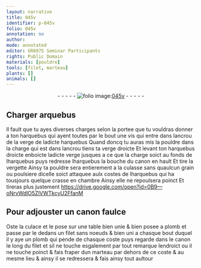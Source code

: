 ```yaml
---
layout: narrative
title: 045v
identifier: p-045v
folio: 045v
annotation: no
author:
mode: annotated
editor: GR8975 Seminar Participants
rights: Public Domain
materials: [pouldre]
tools: [filet, marteau]
plants: []
animals: []
---
```


<div class="folio" align="center">- - - - - <a href="http://gallica.bnf.fr/ark:/12148/btv1b10500001g/f96.image" target="_blank"><img src="https://cu-mkp.github.io/2017-workshop-edition/assets/photo-icon.png" alt="folio image: " style="display:inline-block; margin-bottom:-3px;"/>045v</a> - - - - - </div>  
  

## Charger arquebus

 
Il fault que tu ayes diverses charges selon la portee
 que tu vouldras donner a ton harquebus qui ayent toutes
 par le bout une vis qui entre dans lancrou de la verge
 de ladicte harquebus Quand doncq tu auras mis la <span class="m">pouldre</span>
 dans la charge qui est dans lancrou tiens ta verge droicte
 Et levant ton harquebus droicte enboicte ladicte verge
 jusques a ce que la charge soict au fonds de lharquebus
 puys redresse lharquebus la bouche du canon en hault
 Et tire la vergette Ainsy ta <span class="m">pouldre</span> sera entierement
 a la culasse sans quaulcun grain ou poulsiere
 dicelle soict attaquee aulx costes de lharquebus qui
 ha tousjours quelque crasse en chambre Ainsy
 elle ne repoulsera poinct Et tireras plus justement
   https://drive.google.com/open?id=0B9—oNrvWdlO5ZlVWTkcyU2FfanM  
 
  

## Pour adjouster un canon faulce

 
Oste la culace et le pose sur une table bien unie & bien
 posee a plomb et passe par le dedans un <span class="tl">filet</span> sans noeuds &
 bien uni a chasque bout duquel il y aye un plomb qui pende
 de chasque coste puys regarde dans le canon le long du
 filet et sil ne touche esgalement par tout remarque lendroict
 ou il ne touche poinct & fais fraper dun <span class="tl">marteau</span> par dehors
 de ce coste & au mesme lieu & ainsy il se redressera &
 fais ainsy tout aultour
 
